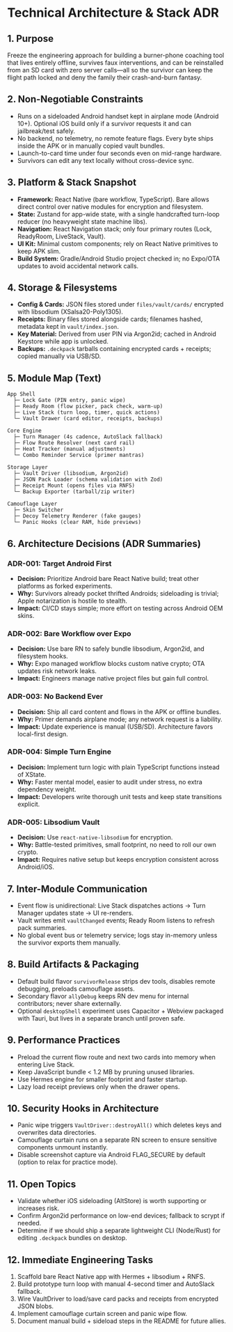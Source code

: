 # Technical Architecture & Stack ADR

## 1. Purpose
Freeze the engineering approach for building a burner-phone coaching tool that lives entirely offline, survives faux interventions, and can be reinstalled from an SD card with zero server calls—all so the survivor can keep the flight path locked and deny the family their crash-and-burn fantasy.

## 2. Non-Negotiable Constraints
- Runs on a sideloaded Android handset kept in airplane mode (Android 10+). Optional iOS build only if a survivor requests it and can jailbreak/test safely.
- No backend, no telemetry, no remote feature flags. Every byte ships inside the APK or in manually copied vault bundles.
- Launch-to-card time under four seconds even on mid-range hardware.
- Survivors can edit any text locally without cross-device sync.

## 3. Platform & Stack Snapshot
- **Framework:** React Native (bare workflow, TypeScript). Bare allows direct control over native modules for encryption and filesystem.
- **State:** Zustand for app-wide state, with a single handcrafted turn-loop reducer (no heavyweight state machine libs).
- **Navigation:** React Navigation stack; only four primary routes (Lock, ReadyRoom, LiveStack, Vault).
- **UI Kit:** Minimal custom components; rely on React Native primitives to keep APK slim.
- **Build System:** Gradle/Android Studio project checked in; no Expo/OTA updates to avoid accidental network calls.

## 4. Storage & Filesystems
- **Config & Cards:** JSON files stored under `files/vault/cards/` encrypted with libsodium (XSalsa20-Poly1305).
- **Receipts:** Binary files stored alongside cards; filenames hashed, metadata kept in `vault/index.json`.
- **Key Material:** Derived from user PIN via Argon2id; cached in Android Keystore while app is unlocked.
- **Backups:** `.deckpack` tarballs containing encrypted cards + receipts; copied manually via USB/SD.

## 5. Module Map (Text)
```
App Shell
  ├─ Lock Gate (PIN entry, panic wipe)
  ├─ Ready Room (flow picker, pack check, warm-up)
  ├─ Live Stack (turn loop, timer, quick actions)
  └─ Vault Drawer (card editor, receipts, backups)

Core Engine
  ├─ Turn Manager (4s cadence, AutoSlack fallback)
  ├─ Flow Route Resolver (next card rail)
  ├─ Heat Tracker (manual adjustments)
  └─ Combo Reminder Service (primer mantras)

Storage Layer
  ├─ Vault Driver (libsodium, Argon2id)
  ├─ JSON Pack Loader (schema validation with Zod)
  ├─ Receipt Mount (opens files via RNFS)
  └─ Backup Exporter (tarball/zip writer)

Camouflage Layer
  ├─ Skin Switcher
  ├─ Decoy Telemetry Renderer (fake gauges)
  └─ Panic Hooks (clear RAM, hide previews)
```

## 6. Architecture Decisions (ADR Summaries)
### ADR-001: Target Android First
- **Decision:** Prioritize Android bare React Native build; treat other platforms as forked experiments.
- **Why:** Survivors already pocket thrifted Androids; sideloading is trivial; Apple notarization is hostile to stealth.
- **Impact:** CI/CD stays simple; more effort on testing across Android OEM skins.

### ADR-002: Bare Workflow over Expo
- **Decision:** Use bare RN to safely bundle libsodium, Argon2id, and filesystem hooks.
- **Why:** Expo managed workflow blocks custom native crypto; OTA updates risk network leaks.
- **Impact:** Engineers manage native project files but gain full control.

### ADR-003: No Backend Ever
- **Decision:** Ship all card content and flows in the APK or offline bundles.
- **Why:** Primer demands airplane mode; any network request is a liability.
- **Impact:** Update experience is manual (USB/SD). Architecture favors local-first design.

### ADR-004: Simple Turn Engine
- **Decision:** Implement turn logic with plain TypeScript functions instead of XState.
- **Why:** Faster mental model, easier to audit under stress, no extra dependency weight.
- **Impact:** Developers write thorough unit tests and keep state transitions explicit.

### ADR-005: Libsodium Vault
- **Decision:** Use `react-native-libsodium` for encryption.
- **Why:** Battle-tested primitives, small footprint, no need to roll our own crypto.
- **Impact:** Requires native setup but keeps encryption consistent across Android/iOS.

## 7. Inter-Module Communication
- Event flow is unidirectional: Live Stack dispatches actions → Turn Manager updates state → UI re-renders.
- Vault writes emit `vaultChanged` events; Ready Room listens to refresh pack summaries.
- No global event bus or telemetry service; logs stay in-memory unless the survivor exports them manually.

## 8. Build Artifacts & Packaging
- Default build flavor `survivorRelease` strips dev tools, disables remote debugging, preloads camouflage assets.
- Secondary flavor `allyDebug` keeps RN dev menu for internal contributors; never share externally.
- Optional `desktopShell` experiment uses Capacitor + Webview packaged with Tauri, but lives in a separate branch until proven safe.

## 9. Performance Practices
- Preload the current flow route and next two cards into memory when entering Live Stack.
- Keep JavaScript bundle < 1.2 MB by pruning unused libraries.
- Use Hermes engine for smaller footprint and faster startup.
- Lazy load receipt previews only when the drawer opens.

## 10. Security Hooks in Architecture
- Panic wipe triggers `VaultDriver::destroyAll()` which deletes keys and overwrites data directories.
- Camouflage curtain runs on a separate RN screen to ensure sensitive components unmount instantly.
- Disable screenshot capture via Android FLAG_SECURE by default (option to relax for practice mode).

## 11. Open Topics
- Validate whether iOS sideloading (AltStore) is worth supporting or increases risk.
- Confirm Argon2id performance on low-end devices; fallback to scrypt if needed.
- Determine if we should ship a separate lightweight CLI (Node/Rust) for editing `.deckpack` bundles on desktop.

## 12. Immediate Engineering Tasks
1. Scaffold bare React Native app with Hermes + libsodium + RNFS.
2. Build prototype turn loop with manual 4-second timer and AutoSlack fallback.
3. Wire VaultDriver to load/save card packs and receipts from encrypted JSON blobs.
4. Implement camouflage curtain screen and panic wipe flow.
5. Document manual build + sideload steps in the README for future allies.
